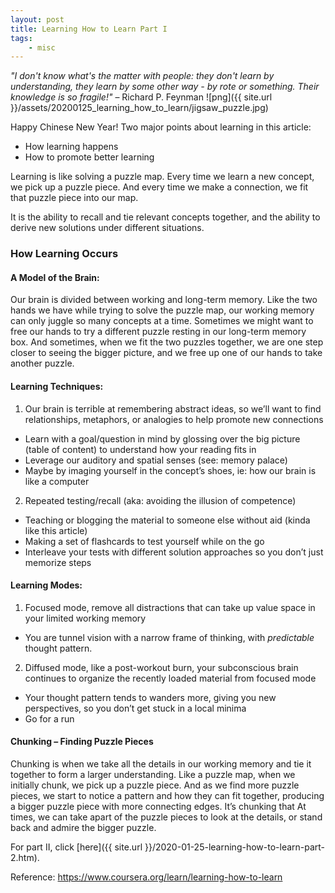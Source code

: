 ```yaml
---
layout: post
title: Learning How to Learn Part I
tags:
    - misc
---
```

_"I don't know what's the matter with people: they don't learn by understanding, they learn by some other way - by rote or something. Their knowledge is so fragile!"_ – Richard P. Feynman
![png]({{ site.url }}/assets/20200125_learning_how_to_learn/jigsaw_puzzle.jpg)

Happy Chinese New Year! Two major points about learning in this article:
* How learning happens
* How to promote better learning

Learning is like solving a puzzle map. Every time we learn a new concept, we pick up a puzzle piece. And every time we make a connection, we fit that puzzle piece into our map.

It is the ability to recall and tie relevant concepts together, and the ability to derive new solutions under different situations.

<!--more-->

### How Learning Occurs

#### A Model of the Brain:

Our brain is divided between working and long-term memory. Like the two hands we have while trying to solve the puzzle map, our working memory can only juggle so many concepts at a time. Sometimes we might want to free our hands to try a different puzzle resting in our long-term memory box. And sometimes, when we fit the two puzzles together, we are one step closer to seeing the bigger picture, and we free up one of our hands to take another puzzle.

 
#### Learning Techniques:

1) Our brain is terrible at remembering abstract ideas, so we’ll want to find relationships, metaphors, or analogies to help promote new connections
  - Learn with a goal/question in mind by glossing over the big picture (table of content) to understand how your reading fits in
  - Leverage our auditory and spatial senses (see: memory palace)
  - Maybe by imaging yourself in the concept’s shoes, ie: how our brain is like a computer


2) Repeated testing/recall (aka: avoiding the illusion of competence)
- Teaching or blogging the material to someone else without aid (kinda like this article)
- Making a set of flashcards to test yourself while on the go
- Interleave your tests with different solution approaches so you don’t just memorize steps


#### Learning Modes:

1) Focused mode, remove all distractions that can take up value space in your limited working memory
- You are tunnel vision with a narrow frame of thinking, with *predictable* thought pattern.

2) Diffused mode, like a post-workout burn, your subconscious brain continues to organize the recently loaded material from focused mode
- Your thought pattern tends to wanders more, giving you new perspectives, so you don’t get stuck in a local minima
- Go for a run


#### Chunking – Finding Puzzle Pieces

Chunking is when we take all the details in our working memory and tie it together to form a larger understanding. Like a puzzle map, when we initially chunk, we pick up a puzzle piece. And as we find more puzzle pieces, we start to notice a pattern and how they can fit together, producing a bigger puzzle piece with more connecting edges. It’s chunking that  At times, we can take apart of the puzzle pieces to look at the details, or stand back and admire the bigger puzzle.


For part II, click [here]({{ site.url }}/2020-01-25-learning-how-to-learn-part-2.htm).

Reference: https://www.coursera.org/learn/learning-how-to-learn
